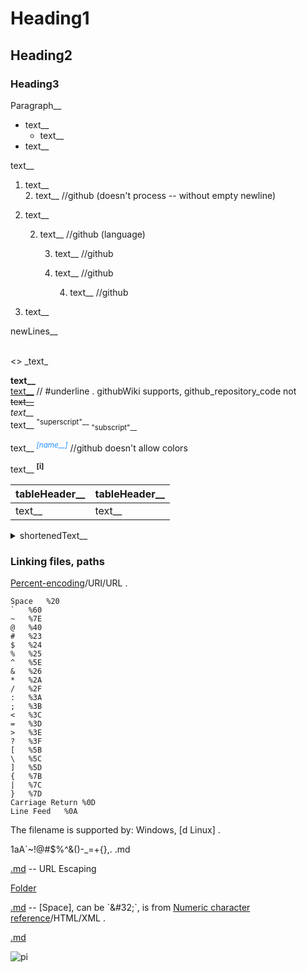 # Heading1

## Heading2

### Heading3

Paragraph__

* text__
	* text__
* text__

text__
1. text__  
	2. text__	        //github (doesn't process -- without empty newline)
5. text__

	2. text__		//github (language)

		3. text__		//github
		3. text__		//github

			4. text__		//github
6. text__

newLines__
<br />
<br />

\<\> \_text\_

**text__**  
<u>text__</u>		// #underline . githubWiki supports, github_repository_code not  
~~text__~~  
*text__*  
text__ <sup>"superscript"\_\_</sup> <sub>"subscript"\_\_</sub>  

text__ <i><sup><span
         title="text__" style="color:dodgerBlue;">[name__]</span></sup></i>                //github doesn't allow colors

text__ <sup
	 title="text__"><b>[i]</b></sup>

<!--_textOfTheComment__>>-->
[comment]: wordOfTheComment__

|tableHeader__      |tableHeader__      |
|---                |---                |
|text__             |text__             |

<details><summary>shortenedText__
</summary>

text__

</details>

### Linking files, paths

[Percent-encoding](https://en.wikipedia.org/wiki/Percent-encoding)/URI/URL .
```
Space	%20
`	%60
~	%7E
@	%40
#	%23
$	%24
%	%25
^	%5E
&	%26
*	%2A
/	%2F
:	%3A
;	%3B
<	%3C
=	%3D
>	%3E
?	%3F
[	%5B
\	%5C
]	%5D
{	%7B
|	%7C
}	%7D
Carriage Return	%0D
Line Feed	%0A
```

The filename is supported by: Windows, [d Linux] .

1aA\`~!@#$%^&()-\_=+{},. .md

[.md](..//..//assets//github_b//1aA`~!@%23$%25%5E&()-_=+{},.%20.md) -- URL Escaping

[Folder](..//..//assets//github_b//1aA`~!@%23$%25%5E&()-_=+{},%20.)

[.md](..//..//assets//github_b//1aA`~!@%23$%25%5E&()-_=+{},.&#x20;.md) -- [Space], can be `&#32;`, is from [Numeric character reference](https://en.wikipedia.org/wiki/Numeric_character_reference)/HTML/XML .

[.md](../../assets/github_b/1aA`~!@%23$%25%5E&()-_=+{},.&#32;.md)

![pi](..//..//assets//github_b//co_dw_256x256.png)

